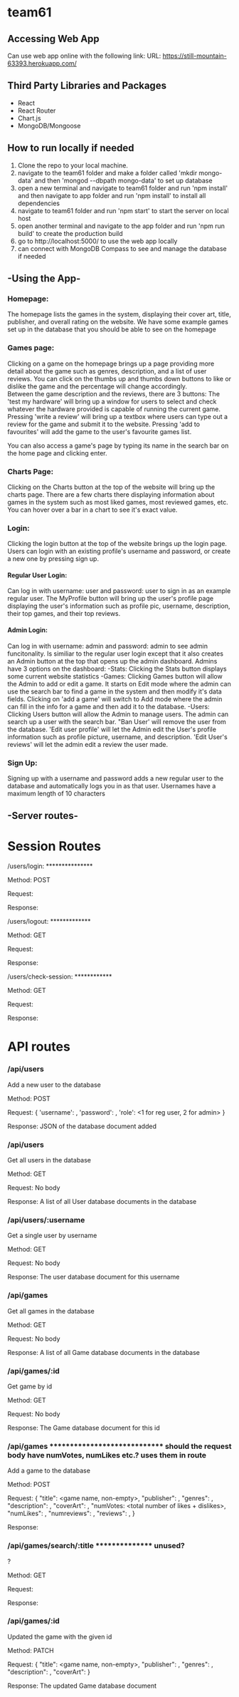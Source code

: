 # team61

## Accessing Web App
Can use web app online with the following link:
URL: https://still-mountain-63393.herokuapp.com/

## Third Party Libraries and Packages
- React
- React Router
- Chart.js
- MongoDB/Mongoose

## How to run locally if needed
1. Clone the repo to your local machine.
2. navigate to the team61 folder and make a folder called 'mkdir mongo-data' and then 'mongod --dbpath mongo-data' to set up database
3. open a new terminal and navigate to team61 folder and run 'npm install' and then navigate to app folder and run 'npm install' to install all dependencies
4. navigate to team61 folder and run 'npm start' to start the server on local host
5. open another terminal and navigate to the app folder and run 'npm run build' to create the production build
6. go to http://localhost:5000/ to use the web app locally
7. can connect with MongoDB Compass to see and manage the database if needed

## -Using the App-

### Homepage:

The homepage lists the games in the system, displaying their cover art, title, publisher, and overall rating on the website. We have some example games set up in the database
that you should be able to see on the homepage

### Games page:

Clicking on a game on the homepage brings up a page providing more detail about the game such as genres, description, and a list of user reviews. You can click on the thumbs up and thumbs down buttons to like or dislike the game and the percentage will change accordingly.   
Between the game description and the reviews, there are 3 buttons:
The 'test my hardware' will bring up a window for users to select and check whatever the hardware provided is capable of running the current game.
Pressing 'write a review' will bring up a textbox where users can type out a review for the game and submit it to the website.
Pressing 'add to favourites' will add the game to the user's favourite games list.

You can also access a game's page by typing its name in the search bar on the home page and clicking enter.
   
### Charts Page:

Clicking on the Charts button at the top of the website will bring up the charts page. There are a few charts there displaying information about games in the system such as
most liked games, most reviewed games, etc. You can hover over a bar in a chart to see it's exact value. 

### Login:

Clicking the login button at the top of the website brings up the login page. Users can login with an existing profile's username and password, or create a new one by pressing sign up. 

#### Regular User Login: 

Can log in with username: user and password: user to sign in as an example regular user. The MyProfile button will bring up the user's profile page displaying the user's information such as profile pic, username, description, their top games, and their top reviews. 

#### Admin Login: 

Can log in with username: admin and password: admin to see admin funcitonality. Is similiar to the regular user login except that it also creates an Admin button at the top that opens up the admin dashboard. Admins have 3 options on the dashboard: 
-Stats:
Clicking the Stats button displays some current website statistics
-Games:
Clicking Games button will allow the Admin to add or edit a game. It starts on Edit mode where the admin can use the search bar to find a game in the system and then modify it's data fields. Clicking on 'add a game' will switch to Add mode where the admin can fill in the info for a game and then add it to the database. 
-Users:
Clicking Users button will allow the Admin to manage users. The admin can search up a user with the search bar. "Ban User' will remove the user from the database. 'Edit user profile' will let the Admin edit the User's profile information such as profile picture, username, and description. 'Edit User's reviews' will let the admin edit a review the user made. 

### Sign Up:
Signing up with a username and password adds a new regular user to the database and automatically logs you in as that user. Usernames have a maximum length of 10 characters

## -Server routes-

# Session Routes

/users/login:  ***************

Method: POST

Request:

Response:


/users/logout:  *************

Method: GET

Request:

Response:


/users/check-session: ************

Method: GET

Request:

Response:


# API routes

### /api/users

Add a new user to the database 

Method: POST

Request: { 'username': <username>, 'password': <password>, 'role': <1 for reg user, 2 for admin> }

Response: JSON of the database document added


### /api/users
	
Get all users in the database
	
Method: GET
	
Request: No body
	
Response: A list of all User database documents in the database
	

### /api/users/:username
	
Get a single user by username
	
Method: GET
	
Request: No body
	
Response: The user database document for this username

### /api/games
	
Get all games in the database 
	
Method: GET
	
Request: No body
	
Response: A list of all Game database documents in the database
	

### /api/games/:id
	
Get game by id
	
Method: GET
	
Request: No body
	
Response: The Game database document for this id
	

### /api/games **************************** should the request body have numVotes, numLikes etc.? uses them in route
	
Add a game to the database
	
Method: POST
	
Request: {
	"title": <game name, non-empty>,
    "publisher": <publisher name>,
	"genres": <a list of genres>,
	"description": <game description>,
    "coverArt": <a url to the cover art>,
   "numVotes: <total number of likes + dislikes>,
   "numLikes": <number of likes>,
   "numreviews": <number of reviews>,
   "reviews": <list of reviews on this game>,
}
	
Response:
	

### /api/games/search/:title  ************** unused?
	
?
	
Method: GET
	
Request: 
	
Response: 
	

### /api/games/:id
	
Updated the game with the given id
	
Method: PATCH
	
Request: {
	"title": <game name, non-empty>,
    "publisher": <publisher name>,
	"genres": <a list of genres>,
	"description": <game description>,
    "coverArt": <a url to the cover art>
}
	
Response: The updated Game database document 
	





